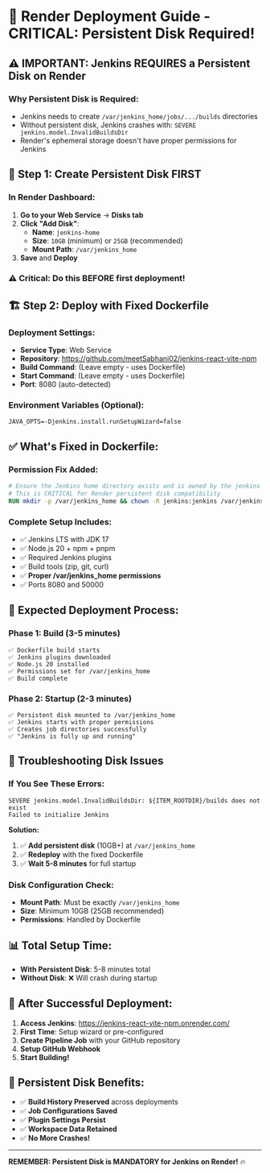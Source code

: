 # 🚀 Render Deployment Guide - CRITICAL: Persistent Disk Required!

## ⚠️ IMPORTANT: Jenkins REQUIRES a Persistent Disk on Render

### Why Persistent Disk is Required:

- Jenkins needs to create `/var/jenkins_home/jobs/.../builds` directories
- Without persistent disk, Jenkins crashes with: `SEVERE jenkins.model.InvalidBuildsDir`
- Render's ephemeral storage doesn't have proper permissions for Jenkins

## 🔧 Step 1: Create Persistent Disk FIRST

### In Render Dashboard:

1. **Go to your Web Service** → **Disks tab**
2. **Click "Add Disk"**:
   - **Name**: `jenkins-home`
   - **Size**: `10GB` (minimum) or `25GB` (recommended)
   - **Mount Path**: `/var/jenkins_home`
3. **Save** and **Deploy**

### ⚠️ Critical: Do this BEFORE first deployment!

## 🏗️ Step 2: Deploy with Fixed Dockerfile

### Deployment Settings:

- **Service Type**: Web Service
- **Repository**: https://github.com/meetSabhani02/jenkins-react-vite-npm
- **Build Command**: (Leave empty - uses Dockerfile)
- **Start Command**: (Leave empty - uses Dockerfile)
- **Port**: 8080 (auto-detected)

### Environment Variables (Optional):

```
JAVA_OPTS=-Djenkins.install.runSetupWizard=false
```

## ✅ What's Fixed in Dockerfile:

### Permission Fix Added:

```dockerfile
# Ensure the Jenkins home directory exists and is owned by the jenkins user
# This is CRITICAL for Render persistent disk compatibility
RUN mkdir -p /var/jenkins_home && chown -R jenkins:jenkins /var/jenkins_home
```

### Complete Setup Includes:

- ✅ Jenkins LTS with JDK 17
- ✅ Node.js 20 + npm + pnpm
- ✅ Required Jenkins plugins
- ✅ Build tools (zip, git, curl)
- ✅ **Proper /var/jenkins_home permissions**
- ✅ Ports 8080 and 50000

## 🎯 Expected Deployment Process:

### Phase 1: Build (3-5 minutes)

```
✅ Dockerfile build starts
✅ Jenkins plugins downloaded
✅ Node.js 20 installed
✅ Permissions set for /var/jenkins_home
✅ Build complete
```

### Phase 2: Startup (2-3 minutes)

```
✅ Persistent disk mounted to /var/jenkins_home
✅ Jenkins starts with proper permissions
✅ Creates job directories successfully
✅ "Jenkins is fully up and running"
```

## 🚨 Troubleshooting Disk Issues

### If You See These Errors:

```
SEVERE jenkins.model.InvalidBuildsDir: ${ITEM_ROOTDIR}/builds does not exist
Failed to initialize Jenkins
```

**Solution:**

1. ✅ **Add persistent disk** (10GB+) at `/var/jenkins_home`
2. ✅ **Redeploy** with the fixed Dockerfile
3. ✅ **Wait 5-8 minutes** for full startup

### Disk Configuration Check:

- **Mount Path**: Must be exactly `/var/jenkins_home`
- **Size**: Minimum 10GB (25GB recommended)
- **Permissions**: Handled by Dockerfile

## 📊 Total Setup Time:

- **With Persistent Disk**: 5-8 minutes total
- **Without Disk**: ❌ Will crash during startup

## 🎉 After Successful Deployment:

1. **Access Jenkins**: https://jenkins-react-vite-npm.onrender.com/
2. **First Time**: Setup wizard or pre-configured
3. **Create Pipeline Job** with your GitHub repository
4. **Setup GitHub Webhook**
5. **Start Building!**

## 💾 Persistent Disk Benefits:

- ✅ **Build History Preserved** across deployments
- ✅ **Job Configurations Saved**
- ✅ **Plugin Settings Persist**
- ✅ **Workspace Data Retained**
- ✅ **No More Crashes!**

---

**REMEMBER: Persistent Disk is MANDATORY for Jenkins on Render!** 🔥
